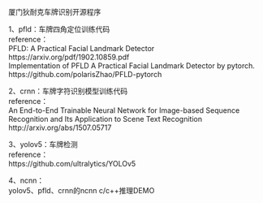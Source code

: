 <!DOCTYPE html PUBLIC "-//W3C//DTD XHTML 1.0 Transitional//EN" "http://www.w3.org/TR/xhtml1/DTD/xhtml1-transitional.dtd">
<html xmlns="http://www.w3.org/1999/xhtml">

<body>
<p>厦门狄耐克车牌识别开源程序</p>
<p>1、pfld：车牌四角定位训练代码<br />
  reference：<br />
  PFLD: A Practical Facial Landmark Detector https://arxiv.org/pdf/1902.10859.pdf<br />
  Implementation of PFLD A Practical Facial Landmark Detector by pytorch. https://github.com/polarisZhao/PFLD-pytorch
</p>
<p>2、crnn：车牌字符识别模型训练代码<br />
  reference：<br />
  An End-to-End Trainable Neural Network for Image-based Sequence Recognition and Its Application to Scene Text Recognition http://arxiv.org/abs/1507.05717
</p>
<p>3、yolov5：车牌检测<br />
  reference：<br />
  https://github.com/ultralytics/YOLOv5</p>
<p>4、ncnn：<br />
  yolov5、pfld、crnn的ncnn c/c++推理DEMO</p>
</body>
</html>
